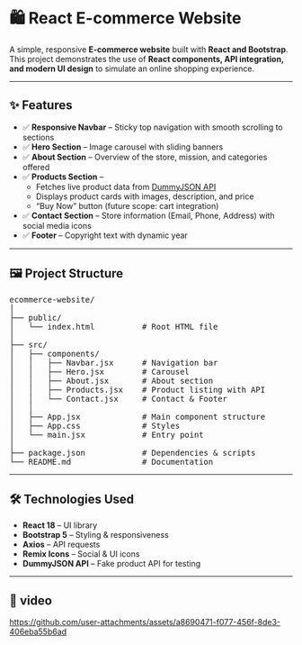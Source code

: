 # 🛍️ React E-commerce Website  

A simple, responsive **E-commerce website** built with **React and Bootstrap**.  
This project demonstrates the use of **React components, API integration, and modern UI design** to simulate an online shopping experience.  

---

## ✨ Features  

- ✅ **Responsive Navbar** – Sticky top navigation with smooth scrolling to sections  
- ✅ **Hero Section** – Image carousel with sliding banners  
- ✅ **About Section** – Overview of the store, mission, and categories offered  
- ✅ **Products Section** –  
  - Fetches live product data from [DummyJSON API](https://dummyjson.com/products)  
  - Displays product cards with images, description, and price  
  - “Buy Now” button (future scope: cart integration)  
- ✅ **Contact Section** – Store information (Email, Phone, Address) with social media icons  
- ✅ **Footer** – Copyright text with dynamic year  

---

## 🖼️ Project Structure  

<pre>ecommerce-website/
│
├── public/                 
│   └── index.html          # Root HTML file
│
├── src/
│   ├── components/         
│   │   ├── Navbar.jsx      # Navigation bar
│   │   ├── Hero.jsx        # Carousel
│   │   ├── About.jsx       # About section
│   │   ├── Products.jsx    # Product listing with API
│   │   └── Contact.jsx     # Contact & Footer
│   │
│   ├── App.jsx             # Main component structure
│   ├── App.css             # Styles
│   └── main.jsx            # Entry point
│
├── package.json            # Dependencies & scripts
└── README.md               # Documentation
</pre>

---

## 🛠️ Technologies Used  

- **React 18** – UI library  
- **Bootstrap 5** – Styling & responsiveness  
- **Axios** – API requests  
- **Remix Icons** – Social & UI icons  
- **DummyJSON API** – Fake product API for testing  

---

## 🎥 video

https://github.com/user-attachments/assets/a8690471-f077-456f-8de3-406eba55b6ad

